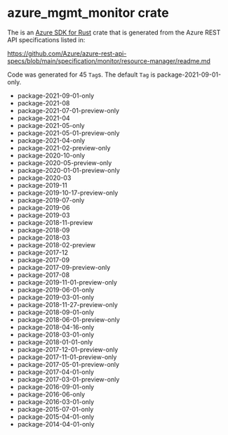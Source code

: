 # azure_mgmt_monitor crate

The is an [Azure SDK for Rust](https://github.com/Azure/azure-sdk-for-rust) crate that is generated from the Azure REST API specifications listed in:

https://github.com/Azure/azure-rest-api-specs/blob/main/specification/monitor/resource-manager/readme.md

Code was generated for 45 `Tag`s. The default `Tag` is package-2021-09-01-only.


- package-2021-09-01-only
- package-2021-08
- package-2021-07-01-preview-only
- package-2021-04
- package-2021-05-only
- package-2021-05-01-preview-only
- package-2021-04-only
- package-2021-02-preview-only
- package-2020-10-only
- package-2020-05-preview-only
- package-2020-01-01-preview-only
- package-2020-03
- package-2019-11
- package-2019-10-17-preview-only
- package-2019-07-only
- package-2019-06
- package-2019-03
- package-2018-11-preview
- package-2018-09
- package-2018-03
- package-2018-02-preview
- package-2017-12
- package-2017-09
- package-2017-09-preview-only
- package-2017-08
- package-2019-11-01-preview-only
- package-2019-06-01-only
- package-2019-03-01-only
- package-2018-11-27-preview-only
- package-2018-09-01-only
- package-2018-06-01-preview-only
- package-2018-04-16-only
- package-2018-03-01-only
- package-2018-01-01-only
- package-2017-12-01-preview-only
- package-2017-11-01-preview-only
- package-2017-05-01-preview-only
- package-2017-04-01-only
- package-2017-03-01-preview-only
- package-2016-09-01-only
- package-2016-06-only
- package-2016-03-01-only
- package-2015-07-01-only
- package-2015-04-01-only
- package-2014-04-01-only